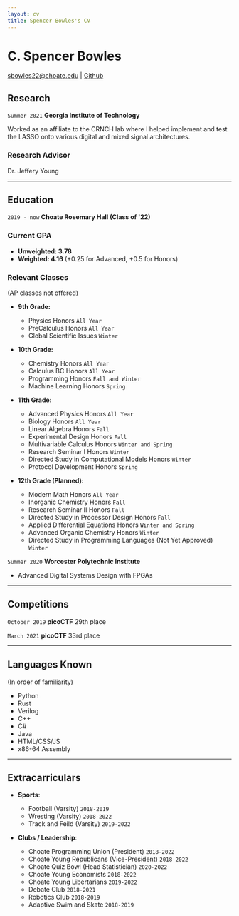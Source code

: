 ```yaml
---
layout: cv
title: Spencer Bowles's CV
---
```

# C. Spencer Bowles
<div id="webaddress">
<a href="sbowles22@choate.edu">sbowles22@choate.edu</a>
| <a href="https://github.com/sbowles22">Github</a>
</div>



## Research

`Summer 2021`
__Georgia Institute of Technology__

Worked as an affiliate to the CRNCH lab where I helped implement and test the LASSO onto various digital and mixed signal architectures. 

### Research Advisor

Dr. Jeffery Young 

---
## Education

`2019 - now` 
__Choate Rosemary Hall (Class of '22)__ 

### Current GPA
- __Unweighted: 3.78__ 
- __Weighted: 4.16__ (+0.25 for Advanced, +0.5 for Honors)

### Relevant Classes
(AP classes not offered)

- __9th Grade:__
    - Physics Honors `All Year`
    - PreCalculus Honors `All Year`
    - Global Scientific Issues `Winter`

- __10th Grade:__
    - Chemistry Honors `All Year`
    - Calculus BC Honors `All Year`
    - Programming Honors `Fall and Winter`
    - Machine Learning Honors `Spring`

- __11th Grade:__
    - Advanced Physics Honors `All Year`
    - Biology Honors `All Year`
    - Linear Algebra Honors `Fall`
    - Experimental Design Honors `Fall`
    - Multivariable Calculus Honors `Winter and Spring`
    - Research Seminar I Honors `Winter`
    - Directed Study in Computational Models Honors `Winter`
    - Protocol Development Honors `Spring`

- __12th Grade (Planned):__
	- Modern Math Honors `All Year`
	- Inorganic Chemistry Honors `Fall`
	- Research Seminar II Honors `Fall`
	- Directed Study in Processor Design Honors `Fall`
    - Applied Differential Equations Honors `Winter and Spring`
    - Advanced Organic Chemistry Honors `Winter`
    - Directed Study in Programming Languages (Not Yet Approved) `Winter`

`Summer 2020`
__Worcester Polytechnic Institute__
- Advanced Digital Systems Design with FPGAs

---
## Competitions

`October 2019`
__picoCTF__ 29th place

`March 2021`
__picoCTF__ 33rd place

---
## Languages Known
(In order of familiarity)
- Python
- Rust
- Verilog
- C++
- C#
- Java
- HTML/CSS/JS
- x86-64 Assembly

---
## Extracarriculars

- __Sports__:
    - Football (Varsity) `2018-2019`
    - Wresting (Varsity) `2018-2022`
    - Track and Feild (Varsity) `2019-2022`

- __Clubs / Leadership__:
    - Choate Programming Union (President) `2018-2022`
    - Choate Young Republicans (Vice-President) `2018-2022`
    - Choate Quiz Bowl (Head Statistician) `2020-2022`
    - Choate Young Economists `2018-2022`
    - Choate Young Libertarians `2019-2022`
    - Debate Club `2018-2021`
    - Robotics Club `2018-2019`
    - Adaptive Swim and Skate `2018-2019`

<!-- Last updated: August 2021 -->

